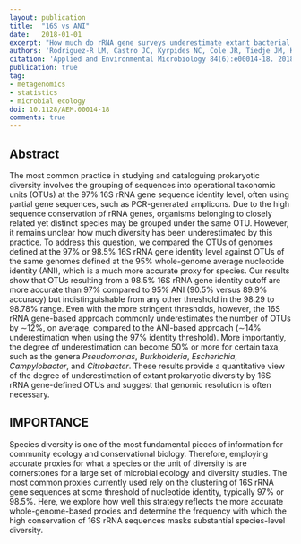 ```yaml
---
layout: publication
title:  "16S vs ANI"
date:   2018-01-01
excerpt: "How much do rRNA gene surveys underestimate extant bacterial diversity?"
authors: 'Rodriguez-R LM, Castro JC, Kyrpides NC, Cole JR, Tiedje JM, Konstantinidis KT.'
citation: 'Applied and Environmental Microbiology 84(6):e00014-18. 2018.'
publication: true
tag:
- metagenomics
- statistics
- microbial ecology
doi: 10.1128/AEM.00014-18
comments: true
---
```


## Abstract

The most common practice in studying and cataloguing prokaryotic diversity involves the grouping of sequences into operational taxonomic units (OTUs) at the 97% 16S rRNA gene sequence identity level, often using partial gene sequences, such as PCR-generated amplicons. Due to the high sequence conservation of rRNA genes, organisms belonging to closely related yet distinct species may be grouped under the same OTU. However, it remains unclear how much diversity has been underestimated by this practice. To address this question, we compared the OTUs of genomes defined at the 97% or 98.5% 16S rRNA gene identity level against OTUs of the same genomes defined at the 95% whole-genome average nucleotide identity (ANI), which is a much more accurate proxy for species. Our results show that OTUs resulting from a 98.5% 16S rRNA gene identity cutoff are more accurate than 97% compared to 95% ANI (90.5% versus 89.9% accuracy) but indistinguishable from any other threshold in the 98.29 to 98.78% range. Even with the more stringent thresholds, however, the 16S rRNA gene-based approach commonly underestimates the number of OTUs by ∼12%, on average, compared to the ANI-based approach (∼14% underestimation when using the 97% identity threshold). More importantly, the degree of underestimation can become 50% or more for certain taxa, such as the genera *Pseudomonas*, *Burkholderia*, *Escherichia*, *Campylobacter*, and *Citrobacter*. These results provide a quantitative view of the degree of underestimation of extant prokaryotic diversity by 16S rRNA gene-defined OTUs and suggest that genomic resolution is often necessary.

## IMPORTANCE
Species diversity is one of the most fundamental pieces of information for community ecology and conservational biology. Therefore, employing accurate proxies for what a species or the unit of diversity is are cornerstones for a large set of microbial ecology and diversity studies. The most common proxies currently used rely on the clustering of 16S rRNA gene sequences at some threshold of nucleotide identity, typically 97% or 98.5%. Here, we explore how well this strategy reflects the more accurate whole-genome-based proxies and determine the frequency with which the high conservation of 16S rRNA sequences masks substantial species-level diversity.
